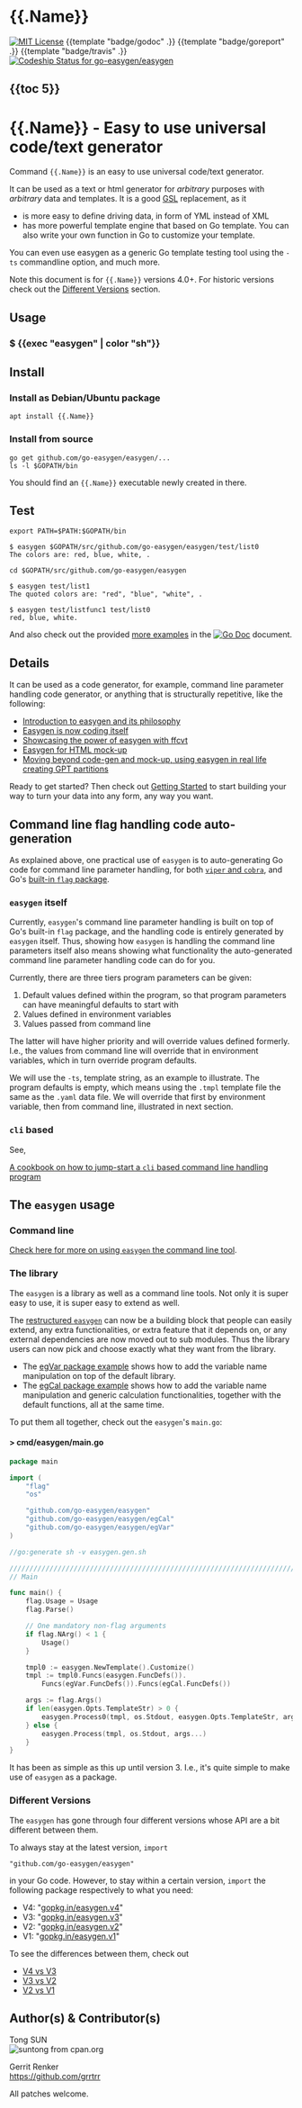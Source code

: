 # {{.Name}}

[![MIT License](http://img.shields.io/badge/License-MIT-blue.svg)](LICENSE)
{{template "badge/godoc" .}}
{{template "badge/goreport" .}}
{{template "badge/travis" .}}
[ ![Codeship Status for go-easygen/easygen](https://codeship.com/projects/4f9d9b30-b8ad-0133-b733-0e8881fc1b37/status?branch=master)](https://codeship.com/projects/135255)

## {{toc 5}}

# {{.Name}} - Easy to use universal code/text generator

Command `{{.Name}}` is an easy to use universal code/text generator.

It can be used as a text or html generator for _arbitrary_ purposes with _arbitrary_ data and templates. It is a good [GSL](https://github.com/imatix/gsl) replacement, as it

  - is more easy to define driving data, in form of YML instead of XML
  - has more powerful template engine that based on Go template.
    You can also write your own function in Go to customize your template.

You can even use easygen as a generic Go template testing tool using the `-ts` commandline option, and much more.

Note this document is for `{{.Name}}` versions 4.0+. For historic versions check out the [Different Versions](#different-versions) section.


## Usage

### $ {{exec "easygen" | color "sh"}}

## Install

### Install as Debian/Ubuntu package


    apt install {{.Name}}


### Install from source

	go get github.com/go-easygen/easygen/...
	ls -l $GOPATH/bin

You should find an `{{.Name}}` executable newly created in there. 

## Test

	export PATH=$PATH:$GOPATH/bin

	$ easygen $GOPATH/src/github.com/go-easygen/easygen/test/list0
	The colors are: red, blue, white, .

	cd $GOPATH/src/github.com/go-easygen/easygen

	$ easygen test/list1 
	The quoted colors are: "red", "blue", "white", .

	$ easygen test/listfunc1 test/list0
	red, blue, white.


And also check out the provided [more examples](https://godoc.org/github.com/go-easygen/easygen#pkg-examples) in the [![Go Doc](https://img.shields.io/badge/godoc-reference-4b68a3.svg)](https://godoc.org/github.com/go-easygen/easygen) document.


## Details

It can be used as a code generator, for example, command line parameter handling code generator, or anything that is structurally repetitive, like the following:


- [Introduction to easygen and its philosophy ](https://suntong.github.io/blogs/2016/01/01/easygen---easy-to-use-universal-code/text-generator)
- [Easygen is now coding itself ](https://sfxpt.wordpress.com/2015/07/04/easygen-is-now-coding-itself/)
- [Showcasing the power of easygen with ffcvt ](https://sfxpt.wordpress.com/2015/08/02/showcasing-the-power-of-easygen-with-ffcvt/)
- [Easygen for HTML mock-up ](https://sfxpt.wordpress.com/2015/07/10/easygen-for-mock-up/)
- [Moving beyond code-gen and mock-up, using easygen in real life creating GPT partitions](https://suntong.github.io/blogs/2015/12/26/creating-gpt-partitions-easily-on-the-command-line)

Ready to get started? Then check out [Getting Started](https://github.com/go-easygen/easygen/wiki/Getting-Started) to start building your way to turn your data into any form, any way you want.

<a name="clfhcag" />

## Command line flag handling code auto-generation

[ ](https://suntong.github.io/blogs/)

As explained above, one practical use of `easygen` is to auto-generating Go code for command line parameter handling, for both [`viper` and `cobra`](https://github.com/suntong/blog/blob/master/GoOptP7-easygen.md), and Go's [built-in `flag` package](https://sfxpt.wordpress.com/2015/07/04/easygen-is-now-coding-itself/).


### `easygen` itself

Currently, `easygen`'s command line parameter handling is built on top of Go's built-in `flag` package, and the handling code is entirely generated by `easygen` itself. Thus, showing how `easygen` is handling the command line parameters itself also means showing what functionality the auto-generated command line parameter handling code can do for you. 

Currently, there are three tiers program parameters can be given:

1. Default values defined within the program, so that program parameters can have meaningful defaults to start with
1. Values defined in environment variables
1. Values passed from command line 

The latter will have higher priority and will override values defined formerly. I.e., the values from command line will override that in environment variables, which in turn override program defaults.

We will use the `-ts`, template string, as an example to illustrate. The program defaults is empty, which means using the `.tmpl` template file the same as the `.yaml` data file. We will override that first by environment variable, then from command line, illustrated in next section.

### `cli` based

See,

[A cookbook on how to jump-start a `cli` based command line handling program](cli-project.md#cookbook)

## The `easygen` usage

### Command line

[Check here for more on using `easygen` the command line tool](using_easygen.md).

### The library 

The `easygen` is a library as well as a command line tools. Not only it is super easy to use, it is super easy to extend as well.

The [restructured `easygen`](https://github.com/go-easygen/easygen/issues/10) can now be a building block that people can easily extend, any extra functionalities, or extra feature that it depends on, or any external dependencies are now moved out to sub modules. Thus the library users can now pick and choose exactly what they want from the library.

- The [egVar package example](http://godoc.org/github.com/go-easygen/easygen/egVar#example-package) shows how to add the variable name manipulation on top of the default library.
- The [egCal  package example](http://godoc.org/github.com/go-easygen/easygen/egCal#example-package) shows how to add the variable name manipulation and generic calculation functionalities, together with the default functions, all at the same time.

To put them all together, check out the `easygen`'s `main.go`:

#### > cmd/easygen/main.go

```go
package main

import (
	"flag"
	"os"

	"github.com/go-easygen/easygen"
	"github.com/go-easygen/easygen/egCal"
	"github.com/go-easygen/easygen/egVar"
)

//go:generate sh -v easygen.gen.sh

////////////////////////////////////////////////////////////////////////////
// Main

func main() {
	flag.Usage = Usage
	flag.Parse()

	// One mandatory non-flag arguments
	if flag.NArg() < 1 {
		Usage()
	}

	tmpl0 := easygen.NewTemplate().Customize()
	tmpl := tmpl0.Funcs(easygen.FuncDefs()).
		Funcs(egVar.FuncDefs()).Funcs(egCal.FuncDefs())

	args := flag.Args()
	if len(easygen.Opts.TemplateStr) > 0 {
		easygen.Process0(tmpl, os.Stdout, easygen.Opts.TemplateStr, args...)
	} else {
		easygen.Process(tmpl, os.Stdout, args...)
	}
}
```

It has been as simple as this up until version 3. I.e., it's quite simple to make use of `easygen` as a package. 


### Different Versions

The `easygen` has gone through four different versions whose API are a bit different between them.

To always stay at the latest version, `import`

    "github.com/go-easygen/easygen"

in your Go code. However, to stay within a certain version, `import` the following package respectively to what you need:

- V4: "[gopkg.in/easygen.v4](https://gopkg.in/easygen.v4)"
- V3: "[gopkg.in/easygen.v3](https://gopkg.in/easygen.v3)"
- V2: "[gopkg.in/easygen.v2](https://gopkg.in/easygen.v2)"
- V1: "[gopkg.in/easygen.v1](https://gopkg.in/easygen.v1)"

To see the differences between them, check out

- [V4 vs V3](https://github.com/go-easygen/easygen/wiki/V4-vs-V3)
- [V3 vs V2](https://github.com/go-easygen/easygen/wiki/V3-vs-V2)
- [V2 vs V1](https://github.com/go-easygen/easygen/wiki/V2-vs-V1)

## Author(s) & Contributor(s)

Tong SUN  
![suntong from cpan.org](https://img.shields.io/badge/suntong-%40cpan.org-lightgrey.svg "suntong from cpan.org")

Gerrit Renker  
https://github.com/grrtrr

All patches welcome. 
